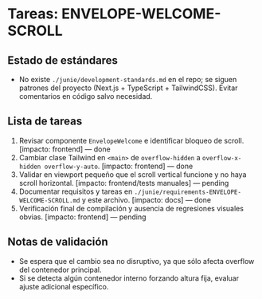 # Tareas: ENVELOPE-WELCOME-SCROLL

## Estado de estándares
- No existe `./junie/development-standards.md` en el repo; se siguen patrones del proyecto (Next.js + TypeScript + TailwindCSS). Evitar comentarios en código salvo necesidad.

## Lista de tareas
1. Revisar componente `EnvelopeWelcome` e identificar bloqueo de scroll. [impacto: frontend] — done
2. Cambiar clase Tailwind en `<main>` de `overflow-hidden` a `overflow-x-hidden overflow-y-auto`. [impacto: frontend] — done
3. Validar en viewport pequeño que el scroll vertical funcione y no haya scroll horizontal. [impacto: frontend/tests manuales] — pending
4. Documentar requisitos y tareas en `./junie/requirements-ENVELOPE-WELCOME-SCROLL.md` y este archivo. [impacto: docs] — done
5. Verificación final de compilación y ausencia de regresiones visuales obvias. [impacto: frontend] — pending

## Notas de validación
- Se espera que el cambio sea no disruptivo, ya que sólo afecta overflow del contenedor principal.
- Si se detecta algún contenedor interno forzando altura fija, evaluar ajuste adicional específico.
